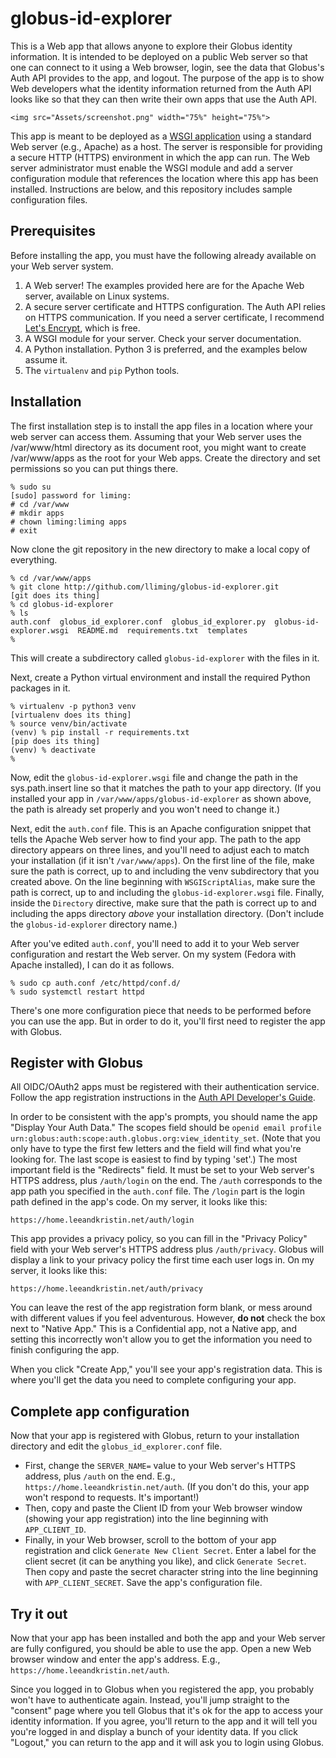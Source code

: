 # globus-id-explorer
This is a Web app that allows anyone to explore their Globus identity information. It is intended
to be deployed on a public Web server so that one can connect to it using a Web browser, login,
see the data that Globus's Auth API provides to the app, and logout. The purpose of the app is to
show Web developers what the identity information returned from the Auth API looks like so that
they can then write their own apps that use the Auth API.

`<img src="Assets/screenshot.png" width="75%" height="75%">`

This app is meant to be deployed as a [WSGI application](https://wsgi.readthedocs.io/en/latest/)
using a standard Web server (e.g., Apache) as a host. The server is responsible for providing a
secure HTTP (HTTPS) environment in which the app can run. The Web server administrator must
enable the WSGI module and add a server configuration module that references the location where
this app has been installed. Instructions are below, and this repository includes sample
configuration files.

## Prerequisites
Before installing the app, you must have the following already available on your Web server system.

1. A Web server! The examples provided here are for the Apache Web server, available on Linux systems.
2. A secure server certificate and HTTPS configuration. The Auth API relies on HTTPS communication. If you need a server certificate, I recommend [Let's Encrypt](https://letsencrypt.org/), which is free.
3. A WSGI module for your server. Check your server documentation.
4. A Python installation. Python 3 is preferred, and the examples below assume it.
5. The ``virtualenv`` and ``pip`` Python tools.

## Installation
The first installation step is to install the app files in a location where your web server can
access them. Assuming that your Web server uses the /var/www/html directory as its document
root, you might want to create /var/www/apps as the root for your Web apps.  Create the directory
and set permissions so you can put things there.
```
% sudo su
[sudo] password for liming:
# cd /var/www
# mkdir apps
# chown liming:liming apps
# exit
```
Now clone the git repository in the new directory to make a local copy of everything.
```
% cd /var/www/apps
% git clone http://github.com/lliming/globus-id-explorer.git
[git does its thing]
% cd globus-id-explorer
% ls
auth.conf  globus_id_explorer.conf  globus_id_explorer.py  globus-id-explorer.wsgi  README.md  requirements.txt  templates
%
```
This will create a subdirectory called ``globus-id-explorer`` with the files in it.

Next, create a Python virtual environment and install the required Python packages in it.
```
% virtualenv -p python3 venv
[virtualenv does its thing]
% source venv/bin/activate
(venv) % pip install -r requirements.txt
[pip does its thing]
(venv) % deactivate
%
```
Now, edit the ``globus-id-explorer.wsgi`` file and change the path in the sys.path.insert line
so that it matches the path to your app directory. (If you installed your app in ``/var/www/apps/globus-id-explorer``
as shown above, the path is already set properly and you won't need to change it.)

Next, edit the ``auth.conf`` file. This is an Apache configuration snippet that tells the Apache
Web server how to find your app. The path to the app directory appears on three lines, and you'll
need to adjust each to match your installation (if it isn't ``/var/www/apps``). On the first line
of the file, make sure the path is correct, up to and including the venv subdirectory that you
created above.  On the line beginning with ``WSGIScriptAlias``, make sure the path is correct,
up to and including the ``globus-id-explorer.wsgi`` file. Finally, inside the ``Directory`` directive,
make sure that the path is correct up to and including the apps directory *above* your installation
directory. (Don't include the ``globus-id-explorer`` directory name.)

After you've edited ``auth.conf``, you'll need to add it to your Web server configuration and
restart the Web server. On my system (Fedora with Apache installed), I can do it as follows.
```
% sudo cp auth.conf /etc/httpd/conf.d/
% sudo systemctl restart httpd
```
There's one more configuration piece that needs to be performed before you can use the app.
But in order to do it, you'll first need to register the app with Globus.

## Register with Globus
All OIDC/OAuth2 apps must be registered with their authentication service. Follow the app registration instructions in the [Auth API Developer's Guide](https://docs.globus.org/api/auth/developer-guide/#register-app).

In order to be consistent with the app's prompts, you should name the app "Display Your
Auth Data." The scopes field should be
``openid email profile urn:globus:auth:scope:auth.globus.org:view_identity_set``. (Note
that you only have to type the first few letters and the field will find what you're
looking for. The last scope is easiest to find by typing 'set'.) The most important
field is the "Redirects" field. It must be set to your Web server's HTTPS address, plus
``/auth/login`` on the end. The ``/auth`` corresponds to the app path you specified in
the ``auth.conf`` file. The ``/login`` part is the login path defined in the app's code.
On my server, it looks like this:
```
https://home.leeandkristin.net/auth/login
```
This app provides a privacy policy, so you can fill in the "Privacy Policy" field with your Web server's HTTPS address plus ``/auth/privacy``. Globus will display a link to your privacy policy the first time each user logs in. On my server, it looks like this:
```
https://home.leeandkristin.net/auth/privacy
```
You can leave the rest of the app registration form blank, or mess around with different
values if you feel adventurous. However, **do not** check the box next to "Native App."
This is a Confidential app, not a Native app, and setting this incorrectly won't allow
you to get the information you need to finish configuring the app.

When you click "Create App," you'll see your app's registration data. This is where you'll
get the data you need to complete configuring your app.

## Complete app configuration

Now that your app is registered with Globus, return to your installation directory and
edit the ``globus_id_explorer.conf`` file.

- First, change the ``SERVER_NAME=`` value to your Web server's HTTPS address, plus
  ``/auth`` on the end. E.g., ``https://home.leeandkristin.net/auth``. (If you don't do
  this, your app won't respond to requests. It's important!)
- Then, copy and paste the
  Client ID from your Web browser window (showing your app registration) into the line
  beginning with ``APP_CLIENT_ID``.  
- Finally, in your Web browser, scroll to the bottom
  of your app registration and click ``Generate New Client Secret``. Enter a label for
  the client secret (it can be anything you like), and click ``Generate Secret``. Then
  copy and paste the secret character string into the line beginning with
  ``APP_CLIENT_SECRET``.  Save the app's configuration file.

## Try it out
Now that your app has been installed and both the app and your Web server are
fully configured, you should be able to use the app.  Open a new Web browser window
and enter the app's address. E.g., ``https://home.leeandkristin.net/auth``.

Since you logged in to Globus when you registered the app, you probably won't have to
authenticate again. Instead, you'll jump straight to the "consent" page where you
tell Globus that it's ok for the app to access your identity information. If you
agree, you'll return to the app and it will tell you you're logged in and
display a bunch of your identity data. If you click "Logout," you can return to the
app and it will ask you to login using Globus.
